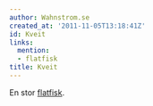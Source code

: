 ```yaml
---
author: Wahnstrom.se
created_at: '2011-11-05T13:18:41Z'
id: Kveit
links:
  mention:
  - flatfisk
title: Kveit
---
```


En stor [flatfisk].

  [flatfisk]: flatfisk